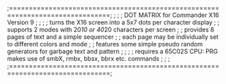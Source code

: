;===============================================================================;
;                                                                               ;
; DOT MATRIX for Commander X16                                       Version 9  ;
;                                                                               ;
; turns the X16 screen into a 5x7 dots per character display                    ;
; supports 2 modes with 20*10 or 40*20 characters per screen                    ;
; provides 8 pages of text and a simple sequencer                               ;
; each page may be individually set to different colors and mode                ;
; features some simple pseudo random generators for garbage text and pattern    ;
;                                                                               ;
; requires a 65C02S CPU: PRG makes use of smbX, rmbx, bbsx, bbrx etc. commands  ;
;                                                                               ;
;===============================================================================;
